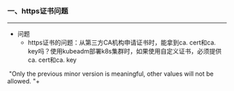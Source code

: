 ### 一、https证书问题

***

* 问题
  * https证书的问题：从第三方CA机构申请证书时，能拿到ca. cert和ca. key吗？使用kubeadm部署k8s集群时，如果使用自定义证书，必须提供ca. cert和ca. key

​            "Only the previous minor version is meaningful, other values will not be allowed. "+